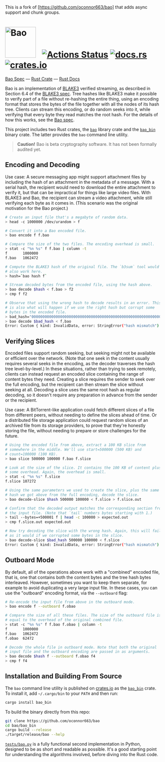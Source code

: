 This is a fork of [https://github.com/oconnor663/bao] that adds async support and chunk groups.

# <a href="#"><img src="docs/bao.svg" alt="Bao" height=100></a> &nbsp; [![Actions Status](https://github.com/n0-computer/abao/workflows/tests/badge.svg)](https://github.com/n0-computer/abao/actions) [![docs.rs](https://docs.rs/baoa/badge.svg)](https://docs.rs/baoa) [![crates.io](https://img.shields.io/crates/v/baoa.svg)](https://crates.io/crates/baoa)

[Bao Spec](docs/spec.md) — [Rust Crate](https://crates.io/crates/baoa) — [Rust Docs](https://docs.rs/baoa)

Bao is an implementation of
[BLAKE3](https://github.com/BLAKE3-team/BLAKE3) verified streaming, as
described in Section 6.4 of the [BLAKE3
spec](https://github.com/BLAKE3-team/BLAKE3-specs/blob/master/blake3.pdf).
Tree hashes like BLAKE3 make it possible to verify part of a file
without re-hashing the entire thing, using an encoding format that
stores the bytes of the file together with all the nodes of its hash
tree. Clients can stream this encoding, or do random seeks into it,
while verifying that every byte they read matches the root hash. For the
details of how this works, see the [Bao spec](docs/spec.md).

This project includes two Rust crates, the
[`bao`](https://crates.io/crates/abao) library crate and the
[`bao_bin`](https://crates.io/crates/abao_bin) binary crate. The latter
provides the `bao` command line utility.

> **Caution!** Bao is beta cryptography software. It has not been
> formally audited yet.

## Encoding and Decoding

Use case: A secure messaging app might support attachment files by
including the hash of an attachment in the metadata of a message. With a
serial hash, the recipient would need to download the entire attachment
to verify it, but that can be impractical for things like large video
files. With BLAKE3 and Bao, the recipient can stream a video attachment,
while still verifying each byte as it comes in. (This scenario was the
original motivation for the Bao project.)

```sh
# Create an input file that's a megabyte of random data.
> head -c 1000000 /dev/urandom > f

# Convert it into a Bao encoded file.
> bao encode f f.bao

# Compare the size of the two files. The encoding overhead is small.
> stat -c "%n %s" f f.bao | column -t
f       1000000
f.bao   1062472

# Compute the BLAKE3 hash of the original file. The `b3sum` tool would
# also work here.
> hash=`bao hash f`

# Stream decoded bytes from the encoded file, using the hash above.
> bao decode $hash < f.bao > f2
> cmp f f2

# Observe that using the wrong hash to decode results in an error. This
# is also what will happen if we use the right hash but corrupt some
# bytes in the encoded file.
> bad_hash="0000000000000000000000000000000000000000000000000000000000000000"
> bao decode $bad_hash < f.bao
Error: Custom { kind: InvalidData, error: StringError("hash mismatch") }
```

## Verifying Slices

Encoded files support random seeking, but seeking might not be available
or efficient over the network. (Note that one seek in the content
usually requires several seeks in the encoding, as the decoder traverses
the hash tree level-by-level.) In these situations, rather than trying
to seek remotely, clients can instead request an encoded slice
containing the range of content bytes they need. Creating a slice
requires the sender to seek over the full encoding, but the recipient
can then stream the slice without seeking at all. Decoding a slice uses
the same root hash as regular decoding, so it doesn't require any
preparation in advance from the sender or the recipient.

Use case: A BitTorrent-like application could fetch different slices of
a file from different peers, without needing to define the slices ahead
of time. Or a distributed file storage application could request random
slices of an archived file from its storage providers, to prove that
they're honestly storing the file, without needing to prepare or store
challenges for the future.

```sh
# Using the encoded file from above, extract a 100 KB slice from
# somewhere in the middle. We'll use start=500000 (500 KB) and
# count=100000 (100 KB).
> bao slice 500000 100000 f.bao f.slice

# Look at the size of the slice. It contains the 100 KB of content plus
# some overhead. Again, the overhead is small.
> stat -c "%n %s" f.slice
f.slice 107272

# Using the same parameters we used to create the slice, plus the same
# hash we got above from the full encoding, decode the slice.
> bao decode-slice $hash 500000 100000 < f.slice > f.slice.out

# Confirm that the decoded output matches the corresponding section from
# the input file. (Note that `tail` numbers bytes starting with 1.)
> tail --bytes=+500001 f | head -c 100000 > expected.out
> cmp f.slice.out expected.out

# Now try decoding the slice with the wrong hash. Again, this will fail,
# as it would if we corrupted some bytes in the slice.
> bao decode-slice $bad_hash 500000 100000 < f.slice
Error: Custom { kind: InvalidData, error: StringError("hash mismatch") }
```

## Outboard Mode

By default, all of the operations above work with a "combined" encoded
file, that is, one that contains both the content bytes and the tree
hash bytes interleaved. However, sometimes you want to keep them
separate, for example to avoid duplicating a very large input file. In
these cases, you can use the "outboard" encoding format, via the
`--outboard` flag:

```sh
# Re-encode the input file from above in the outboard mode.
> bao encode f --outboard f.obao

# Compare the size of all these files. The size of the outboard file is
# equal to the overhead of the original combined file.
> stat -c "%n %s" f f.bao f.obao | column -t
f       1000000
f.bao   1062472
f.obao  62472

# Decode the whole file in outboard mode. Note that both the original
# input file and the outboard encoding are passed in as arguments.
> bao decode $hash f --outboard f.obao f4
> cmp f f4
```

## Installation and Building From Source

The `bao` command line utility is published on
[crates.io](https://crates.io) as the
[`bao_bin`](https://crates.io/crates/bao_bin) crate. To install it, add
`~/.cargo/bin` to your `PATH` and then run:

```sh
cargo install bao_bin
```

To build the binary directly from this repo:

```sh
git clone https://github.com/oconnor663/bao
cd bao/bao_bin
cargo build --release
./target/release/bao --help
```

[`tests/bao.py`](tests/bao.py) is a fully functional second
implementation in Python, designed to be as short and readable as
possible. It's a good starting point for understanding the algorithms
involved, before diving into the Rust code.
